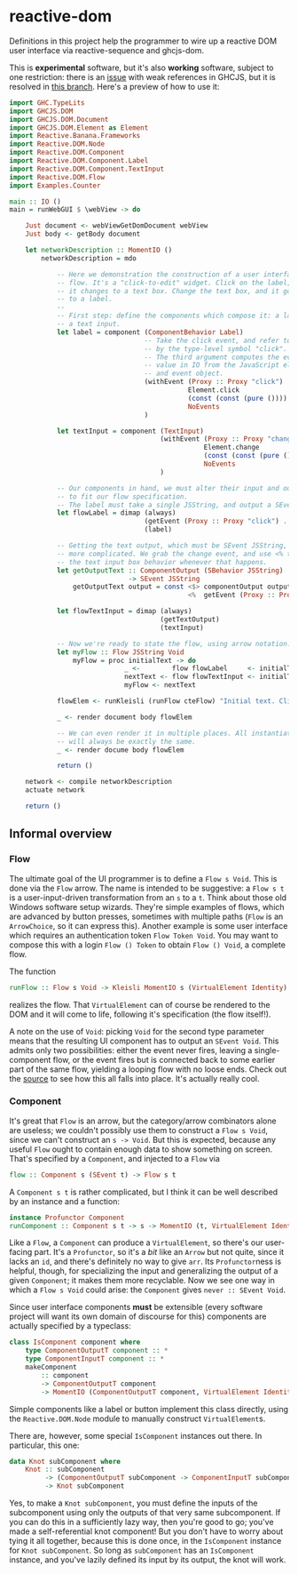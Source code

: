 # reactive-dom

Definitions in this project help the programmer to wire up a reactive DOM user
interface via reactive-sequence and ghcjs-dom.

This is **experimental** software, but it's also **working** software, subject
to one restriction: there is an
[issue](https://github.com/ghcjs/shims/pull/25#issuecomment-154876738)
with weak references in GHCJS, but it is resolved in
[this branch](https://github.com/alios/shims/tree/fix-reactive-banana).
Here's a preview of how to use it:

```Haskell
import GHC.TypeLits
import GHCJS.DOM
import GHCJS.DOM.Document
import GHCJS.DOM.Element as Element
import Reactive.Banana.Frameworks
import Reactive.DOM.Node
import Reactive.DOM.Component
import Reactive.DOM.Component.Label
import Reactive.DOM.Component.TextInput
import Reactive.DOM.Flow
import Examples.Counter

main :: IO ()
main = runWebGUI $ \webView -> do

    Just document <- webViewGetDomDocument webView
    Just body <- getBody document

    let networkDescription :: MomentIO ()
        networkDescription = mdo

            -- Here we demonstration the construction of a user interface
            -- flow. It's a "click-to-edit" widget. Click on the label, and
            -- it changes to a text box. Change the text box, and it goes back
            -- to a label.
            --
            -- First step: define the components which compose it: a label and
            -- a text input.
            let label = component (ComponentBehavior Label)
                                  -- Take the click event, and refer to it
                                  -- by the type-level symbol "click".
                                  -- The third argument computes the events
                                  -- value in IO from the JavaScript element
                                  -- and event object.
                                  (withEvent (Proxy :: Proxy "click")
                                             Element.click
                                             (const (const (pure ())))
                                             NoEvents
                                  )

            let textInput = component (TextInput)
                                      (withEvent (Proxy :: Proxy "change")
                                                 Element.change
                                                 (const (const (pure ())))
                                                 NoEvents
                                      )

            -- Our components in hand, we must alter their input and output
            -- to fit our flow specification.
            -- The label must take a single JSString, and output a SEvent ().
            let flowLabel = dimap (always)
                                  (getEvent (Proxy :: Proxy "click") . componentOutputevents)
                                  (label)

            -- Getting the text output, which must be SEvent JSString, is a bit
            -- more complicated. We grab the change event, and use <% to sample
            -- the text input box behavior whenever that happens.
            let getOutputText :: ComponentOutput (SBehavior JSString) '[ '("change", ()) ]
                              -> SEvent JSString
                getOutputText output = const <$> componentOutput output
                                             <%  getEvent (Proxy :: Proxy "change") (componentOutputEvents output)

            let flowTextInput = dimap (always)
                                      (getTextOutput)
                                      (textInput)

            -- Now we're ready to state the flow, using arrow notation.
            let myFlow :: Flow JSString Void
                myFlow = proc initialText -> do
                             _ <-        flow flowLabel     <- initialText
                             nextText <- flow flowTextInput <- initialText
                             myFlow <- nextText

            flowElem <- runKleisli (runFlow cteFlow) "Initial text. Click me!")

            _ <- render document body flowElem

            -- We can even render it in multiple places. All instantiations
            -- will always be exactly the same.
            _ <- render docume body flowElem

            return ()

    network <- compile networkDescription
    actuate network

    return ()
```

## Informal overview

### Flow

The ultimate goal of the UI programmer is to define a `Flow s Void`. This is
done via the `Flow` arrow. The name is intended to
be suggestive: a `Flow s t` is a user-input-driven transformation from an `s`
to a `t`. Think about those old Windows software setup wizards. They're simple
examples of flows, which are advanced by button presses, sometimes with
multiple paths (`Flow` is an `ArrowChoice`, so it can express this).
Another example is some user
interface which requires an authentication token `Flow Token Void`. You may
want to compose this with a login `Flow () Token` to obtain `Flow () Void`,
a complete flow.

The function
```Haskell
runFlow :: Flow s Void -> Kleisli MomentIO s (VirtualElement Identity)
```
realizes the flow. That `VirtualElement` can of course be rendered to the DOM
and it will come to life, following it's specification (the flow itself!).

A note on the use of `Void`: picking `Void` for the second
type parameter means that the resulting UI component has to output an
`SEvent Void`. This admits only two possibilities: either the event never fires,
leaving a single-component flow, or the event fires but is connected back to
some earlier part of the same flow, yielding a looping flow with no loose
ends. Check out the [source](Reactive/DOM/Flow.hs) to see how this all falls
into place. It's actually really cool.

### Component

It's great that `Flow` is an arrow, but the category/arrow combinators alone
are useless; we couldn't possibly use them to construct a `Flow s Void`, since
we can't construct an `s -> Void`. But this is expected, because any useful
`Flow` ought to contain enough data to show something on screen. That's
specified by a `Component`, and injected to a `Flow` via

```Haskell
flow :: Component s (SEvent t) -> Flow s t
```

A `Component s t` is rather complicated, but I think it can be well described
by an instance and a function:

```Haskell
instance Profunctor Component
runComponent :: Component s t -> s -> MomentIO (t, VirtualElement Identity)
```

Like a `Flow`, a `Component` can produce a `VirtualElement`, so there's our
user-facing part. It's a `Profunctor`, so it's a *bit* like an `Arrow` but not
quite, since it lacks an `id`, and there's definitely no way to give `arr`. Its
`Profunctor`ness is helpful, though, for specializing the input and generalizing
the output of a given `Component`; it makes them more recyclable.
Now we see one way in which a `Flow s Void` could arise: the `Component` gives
`never :: SEvent Void`.

Since user interface components **must** be extensible (every software project
will want its own domain of discourse for this) components are actually
specified by a typeclass:

```Haskell
class IsComponent component where
    type ComponentOutputT component :: *
    type ComponentInputT component :: *
    makeComponent
        :: component
        -> ComponentOutputT component
        -> MomentIO (ComponentOutputT component, VirtualElement Identity)
```

Simple components like a label or button implement this class directly, using
the `Reactive.DOM.Node` module to manually construct `VirtualElement`s.

There are, however, some special `IsComponent` instances out there. In
particular, this one:

```Haskell
data Knot subComponent where
    Knot :: subComponent
         -> (ComponentOutputT subComponent -> ComponentInputT subComponent)
         -> Knot subComponent
```

Yes, to make a `Knot subComponent`, you must define the inputs of the
subcomponent using only the outputs of that very same subcomponent. If you can
do this in a sufficiently lazy way, then you're good to go; you've made a
self-referential knot component! But you don't have to worry about tying it
all together, because this is done once, in the `IsComponent` instance for
`Knot subComponent`. So long as `subComponent` has an `IsComponent` instance,
and you've lazily defined its input by its output, the knot will work.
